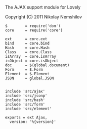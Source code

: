 The AJAX support module for Lovely

Copyright (C) 2011 Nikolay Nemshilov

```coffee-aside
$        = require('dom')
core     = require('core')

ext      = core.ext
bind     = core.bind
Hash     = core.Hash
Class    = core.Class
isArray  = core.isArray
isObject = core.isObject
doc      = $(global.document)
Form     = $.Form
Element  = $.Element
JSON     = global.JSON


include 'src/ajax'
include 'src/jsonp'
include 'src/hash'
include 'src/form'
include 'src/element'

exports = ext Ajax,
  version: '%{version}'
```
